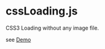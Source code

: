 # cssLoading.js
CSS3 Loading without any image file.

see [Demo](http://amrocs.github.io/cssloading_demo/index.html "demo")
